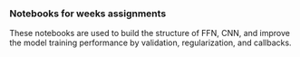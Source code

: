 ### Notebooks for weeks assignments

These notebooks are used to build the structure of FFN, CNN, and improve the model training performance by validation, regularization, and callbacks.
